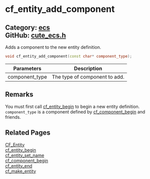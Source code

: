 [](../header.md ':include')

# cf_entity_add_component

Category: [ecs](/api_reference?id=ecs)  
GitHub: [cute_ecs.h](https://github.com/RandyGaul/cute_framework/blob/master/include/cute_ecs.h)  
---

Adds a component to the new entity definition.

```cpp
void cf_entity_add_component(const char* component_type);
```

Parameters | Description
--- | ---
component_type | The type of component to add.

## Remarks

You must first call [cf_entity_begin](/ecs/cf_entity_begin.md) to begin a new entity definition. `component_type` is a component
defined by [cf_component_begin](/ecs/cf_component_begin.md) and friends.

## Related Pages

[CF_Entity](/ecs/cf_entity.md)  
[cf_entity_begin](/ecs/cf_entity_begin.md)  
[cf_entity_set_name](/ecs/cf_entity_set_name.md)  
[cf_component_begin](/ecs/cf_component_begin.md)  
[cf_entity_end](/ecs/cf_entity_end.md)  
[cf_make_entity](/ecs/cf_make_entity.md)  
